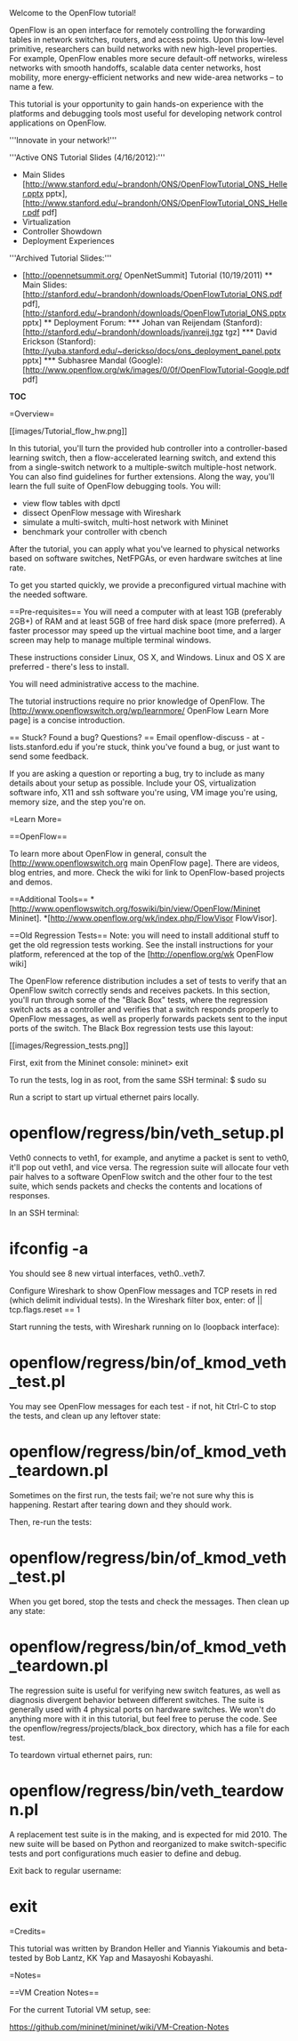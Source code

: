 Welcome to the OpenFlow tutorial!

OpenFlow is an open interface for remotely controlling the forwarding tables in network switches, routers, and access points.  Upon this low-level primitive, researchers can build networks with new high-level properties.  For example, OpenFlow enables more secure default-off networks, wireless networks with smooth handoffs, scalable data center networks, host mobility, more energy-efficient networks and new wide-area networks – to name a few.

This tutorial is your opportunity to gain hands-on experience with the platforms and debugging tools most useful for developing network control applications on OpenFlow. 

'''Innovate in your network!'''

'''Active ONS Tutorial Slides (4/16/2012):'''
* Main Slides [http://www.stanford.edu/~brandonh/ONS/OpenFlowTutorial_ONS_Heller.pptx pptx], [http://www.stanford.edu/~brandonh/ONS/OpenFlowTutorial_ONS_Heller.pdf pdf]
* Virtualization
* Controller Showdown
* Deployment Experiences

'''Archived Tutorial Slides:'''
* [http://opennetsummit.org/ OpenNetSummit] Tutorial (10/19/2011)
** Main Slides: [http://stanford.edu/~brandonh/downloads/OpenFlowTutorial_ONS.pdf pdf], [http://stanford.edu/~brandonh/downloads/OpenFlowTutorial_ONS.pptx pptx]
** Deployment Forum:
*** Johan van Reijendam (Stanford): [http://stanford.edu/~brandonh/downloads/jvanreij.tgz tgz]
*** David Erickson (Stanford): [http://yuba.stanford.edu/~derickso/docs/ons_deployment_panel.pptx pptx]
*** Subhasree Mandal (Google): [http://www.openflow.org/wk/images/0/0f/OpenFlowTutorial-Google.pdf pdf]



__TOC__

=Overview=

[[images/Tutorial_flow_hw.png]]

In this tutorial, you'll turn the provided hub controller into a controller-based learning switch, then a flow-accelerated learning switch, and extend this from a single-switch network to a multiple-switch multiple-host network. You can also find guidelines for further extensions. Along the way, you'll learn the full suite of OpenFlow debugging tools.  You will:
* view flow tables with dpctl
* dissect OpenFlow message with Wireshark
* simulate a multi-switch, multi-host network with Mininet
* benchmark your controller with cbench

After the tutorial, you can apply what you've learned to physical networks based on software switches, NetFPGAs, or even hardware switches at line rate.

To get you started quickly, we provide a preconfigured virtual machine with the needed software.  

==Pre-requisites==
You will need a computer with at least 1GB (preferably 2GB+) of RAM and at least 5GB of free hard disk space (more preferred).  A faster processor may speed up the virtual machine boot time, and a larger screen may help to manage multiple terminal windows.

These instructions consider Linux, OS X, and Windows.  Linux and OS X are preferred - there's less to install.

You will need administrative access to the machine.

The tutorial instructions require no prior knowledge of OpenFlow.  The [http://www.openflowswitch.org/wp/learnmore/ OpenFlow Learn More page] is a concise introduction.

== Stuck?  Found a bug?  Questions?  ==
Email openflow-discuss - at - lists.stanford.edu if you're stuck, think you've found a bug, or just want to send some feedback.

If you are asking a question or reporting a bug, try to include as many details about your setup as possible.  Include your OS, virtualization software info, X11 and ssh software you're using, VM image you're using, memory size, and the step you're on.







=Learn More=

==OpenFlow==

To learn more about OpenFlow in general, consult the [http://www.openflowswitch.org main OpenFlow page].  There are videos, blog entries, and more.  Check the wiki for link to OpenFlow-based projects and demos.

==Additional Tools==
*[http://www.openflowswitch.org/foswiki/bin/view/OpenFlow/Mininet Mininet].
*[http://www.openflow.org/wk/index.php/FlowVisor FlowVisor].

==Old Regression Tests==
Note: you will need to install additional stuff to get the old regression tests working.  See the install instructions for your platform, referenced at the top of the [http://openflow.org/wk OpenFlow wiki]

The OpenFlow reference distribution includes a set of tests to verify that an OpenFlow switch correctly sends and receives packets.  In this section, you'll run through some of the "Black Box" tests, where the regression switch acts as a controller and verifies that a switch responds properly to OpenFlow messages, as well as properly forwards packets sent to the input ports of the switch.  The Black Box regression tests use this layout:


[[images/Regression_tests.png]]
 

First, exit from the Mininet console:
 mininet> exit

To run the tests, log in as root, from the same SSH terminal:
 $ sudo su

Run a script to start up virtual ethernet pairs locally.
 # openflow/regress/bin/veth_setup.pl 

Veth0 connects to veth1, for example, and anytime a packet is sent to veth0, it'll pop out veth1, and vice versa.  The regression suite will allocate four veth pair halves to a software OpenFlow switch and the other four to the test suite, which sends packets and checks the contents and locations of responses.

In an SSH terminal:
 # ifconfig -a

You should see 8 new virtual interfaces, veth0..veth7.

Configure Wireshark to show OpenFlow messages and TCP resets in red (which delimit individual tests).  In the Wireshark filter box, enter:
 of || tcp.flags.reset == 1

Start running the tests, with Wireshark running on lo (loopback interface):
 # openflow/regress/bin/of_kmod_veth_test.pl

You may see OpenFlow messages for each test - if not, hit Ctrl-C to stop the tests, and clean up any leftover state:
 # openflow/regress/bin/of_kmod_veth_teardown.pl

Sometimes on the first run, the tests fail; we're not sure why this is happening.  Restart after tearing down and they should work.  

Then, re-run the tests:
 # openflow/regress/bin/of_kmod_veth_test.pl

When you get bored, stop the tests and check the messages.  Then clean up any state:
 # openflow/regress/bin/of_kmod_veth_teardown.pl

The regression suite is useful for verifying new switch features, as well as diagnosis divergent behavior between different switches.  The suite is generally used with 4 physical ports on hardware switches.  We won't do anything more with it in this tutorial, but feel free to peruse the code.  See the openflow/regress/projects/black_box directory, which has a file for each test.

To teardown virtual ethernet pairs, run:
 # openflow/regress/bin/veth_teardown.pl 

A replacement test suite is in the making, and is expected for mid 2010.  The new suite will be based on Python and reorganized to make switch-specific tests and port configurations much easier to define and debug.

Exit back to regular username:
 # exit

=Credits=

This tutorial was written by Brandon Heller and Yiannis Yiakoumis and beta-tested by Bob Lantz, KK Yap and Masayoshi Kobayashi.

=Notes=

==VM Creation Notes==

For the current Tutorial VM setup, see:

https://github.com/mininet/mininet/wiki/VM-Creation-Notes


<!-- 
<pre>
# Older ONS Tutorial Setup

http://releases.ubuntu.com/natty/
ubuntu-11.04-server-i386.iso

Name: OpenFlowTutorial
Disk Type: Dynamically Expanding
Size: 6GB

Ubuntu Setup:
Hostname: openflowtutorial
Default to all options.
username openflow, password openflow
No packages selected.

See http://yuba.stanford.edu/foswiki/bin/view/OpenFlow/MininetVMCreationNotes

sudo apt-get install -y git-core
sudo apt-get install python-setuptools
git clone git://github.com/mininet/mininet.git
cd mininet 
sudo make install
cd ..

# Install latest NOX:
# From http://noxrepo.org/noxwiki/index.php/NOX_Installation#Debian.2FUbuntu
cd nox
git remote add noxtutorial git@gitosis.stanford.edu:nox-tutorial.git
git fetch noxtutorial
git checkout -b cs244-tutorial noxtutorial/cs244-tutorial

cd /etc/apt/sources.list.d
sudo wget http://openflowswitch.org/downloads/debian/nox.list
sudo apt-get update
sudo apt-get install nox-dependencies

# Build NOX:
cd nox
./boot.sh
mkdir build/
cd build/
../configure
make -j 5

# Standard install:
cd ~/
time ~/mininet/util/install.sh

# Add to /etc/network/interfaces:
auto eth1
iface eth1 inet dhcp

# Set capture privileges:
# from http://wiki.wireshark.org/CaptureSetup/CapturePrivileges
sudo setcap cap_net_raw=+ep /usr/bin/dumpcap

# PRE-SHIP INSTRUCTIONS

# Ensure we don’t provide the solution by default!
cd nox
git reset --hard HEAD

# Remove authorized hosts file, pre-ship:
rm -f ~/.ssh/authorized_keys
rm -f ~/.ssh/known_hosts

# Switch to use read-only form of Mininet:
cd mininet
git remote rm origin
git remote add origin git://github.com/mininet/mininet.git
git fetch

# QUICK TEST
cd ~/nox/build/src
./nox_core -i ptcp: -v pytutorial
sudo mn --topo single,3 --mac --switch ovsk --controller remote
</pre>
-->
